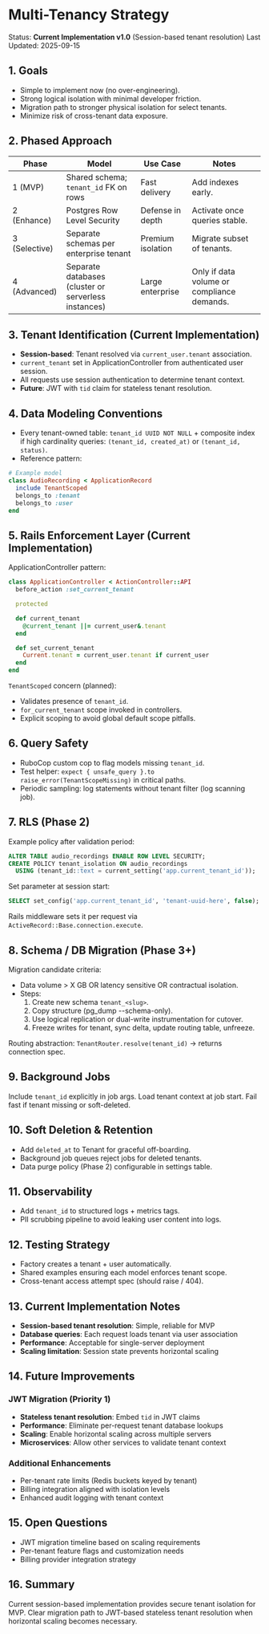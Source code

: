 # Multi-Tenancy Strategy

Status: **Current Implementation v1.0** (Session-based tenant resolution)
Last Updated: 2025-09-15

## 1. Goals

- Simple to implement now (no over-engineering).
- Strong logical isolation with minimal developer friction.
- Migration path to stronger physical isolation for select tenants.
- Minimize risk of cross-tenant data exposure.

## 2. Phased Approach

| Phase         | Model                                                | Use Case          | Notes                                      |
| ------------- | ---------------------------------------------------- | ----------------- | ------------------------------------------ |
| 1 (MVP)       | Shared schema; `tenant_id` FK on rows                | Fast delivery     | Add indexes early.                         |
| 2 (Enhance)   | Postgres Row Level Security                          | Defense in depth  | Activate once queries stable.              |
| 3 (Selective) | Separate schemas per enterprise tenant               | Premium isolation | Migrate subset of tenants.                 |
| 4 (Advanced)  | Separate databases (cluster or serverless instances) | Large enterprise  | Only if data volume or compliance demands. |

## 3. Tenant Identification (Current Implementation)

- **Session-based**: Tenant resolved via `current_user.tenant` association.
- `current_tenant` set in ApplicationController from authenticated user session.
- All requests use session authentication to determine tenant context.
- **Future**: JWT with `tid` claim for stateless tenant resolution.

## 4. Data Modeling Conventions

- Every tenant-owned table: `tenant_id UUID NOT NULL` + composite index if high cardinality queries: `(tenant_id, created_at)` or `(tenant_id, status)`.
- Reference pattern:

```ruby
# Example model
class AudioRecording < ApplicationRecord
  include TenantScoped
  belongs_to :tenant
  belongs_to :user
end
```

## 5. Rails Enforcement Layer (Current Implementation)

ApplicationController pattern:

```ruby
class ApplicationController < ActionController::API
  before_action :set_current_tenant

  protected

  def current_tenant
    @current_tenant ||= current_user&.tenant
  end

  def set_current_tenant
    Current.tenant = current_user.tenant if current_user
  end
end
```

`TenantScoped` concern (planned):
- Validates presence of `tenant_id`.
- `for_current_tenant` scope invoked in controllers.
- Explicit scoping to avoid global default scope pitfalls.

## 6. Query Safety

- RuboCop custom cop to flag models missing `tenant_id`.
- Test helper: `expect { unsafe_query }.to raise_error(TenantScopeMissing)` in critical paths.
- Periodic sampling: log statements without tenant filter (log scanning job).

## 7. RLS (Phase 2)

Example policy after validation period:

```sql
ALTER TABLE audio_recordings ENABLE ROW LEVEL SECURITY;
CREATE POLICY tenant_isolation ON audio_recordings
  USING (tenant_id::text = current_setting('app.current_tenant_id'));
```

Set parameter at session start:

```sql
SELECT set_config('app.current_tenant_id', 'tenant-uuid-here', false);
```

Rails middleware sets it per request via `ActiveRecord::Base.connection.execute`.

## 8. Schema / DB Migration (Phase 3+)

Migration candidate criteria:

- Data volume > X GB OR latency sensitive OR contractual isolation.
- Steps:
  1. Create new schema `tenant_<slug>`.
  2. Copy structure (pg_dump --schema-only).
  3. Use logical replication or dual-write instrumentation for cutover.
  4. Freeze writes for tenant, sync delta, update routing table, unfreeze.

Routing abstraction: `TenantRouter.resolve(tenant_id)` → returns connection spec.

## 9. Background Jobs

Include `tenant_id` explicitly in job args. Load tenant context at job start. Fail fast if tenant missing or soft-deleted.

## 10. Soft Deletion & Retention

- Add `deleted_at` to Tenant for graceful off-boarding.
- Background job queues reject jobs for deleted tenants.
- Data purge policy (Phase 2) configurable in settings table.

## 11. Observability

- Add `tenant_id` to structured logs + metrics tags.
- PII scrubbing pipeline to avoid leaking user content into logs.

## 12. Testing Strategy

- Factory creates a tenant + user automatically.
- Shared examples ensuring each model enforces tenant scope.
- Cross-tenant access attempt spec (should raise / 404).

## 13. Current Implementation Notes

- **Session-based tenant resolution**: Simple, reliable for MVP
- **Database queries**: Each request loads tenant via user association
- **Performance**: Acceptable for single-server deployment
- **Scaling limitation**: Session state prevents horizontal scaling

## 14. Future Improvements

### JWT Migration (Priority 1)
- **Stateless tenant resolution**: Embed `tid` in JWT claims
- **Performance**: Eliminate per-request tenant database lookups
- **Scaling**: Enable horizontal scaling across multiple servers
- **Microservices**: Allow other services to validate tenant context

### Additional Enhancements
- Per-tenant rate limits (Redis buckets keyed by tenant)
- Billing integration aligned with isolation levels
- Enhanced audit logging with tenant context

## 15. Open Questions

- JWT migration timeline based on scaling requirements
- Per-tenant feature flags and customization needs
- Billing provider integration strategy

## 16. Summary

Current session-based implementation provides secure tenant isolation for MVP. Clear migration path to JWT-based stateless tenant resolution when horizontal scaling becomes necessary.
